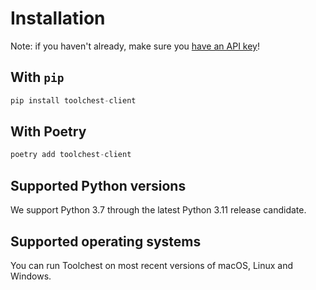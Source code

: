 # Installation

Note: if you haven't already, make sure you [have an API key](https://trytoolchest.com)!

## With `pip`

```python
pip install toolchest-client
```

## With Poetry
```python
poetry add toolchest-client
```

## Supported Python versions

We support Python 3.7 through the latest Python 3.11 release candidate.

## Supported operating systems

You can run Toolchest on most recent versions of macOS, Linux and Windows.


